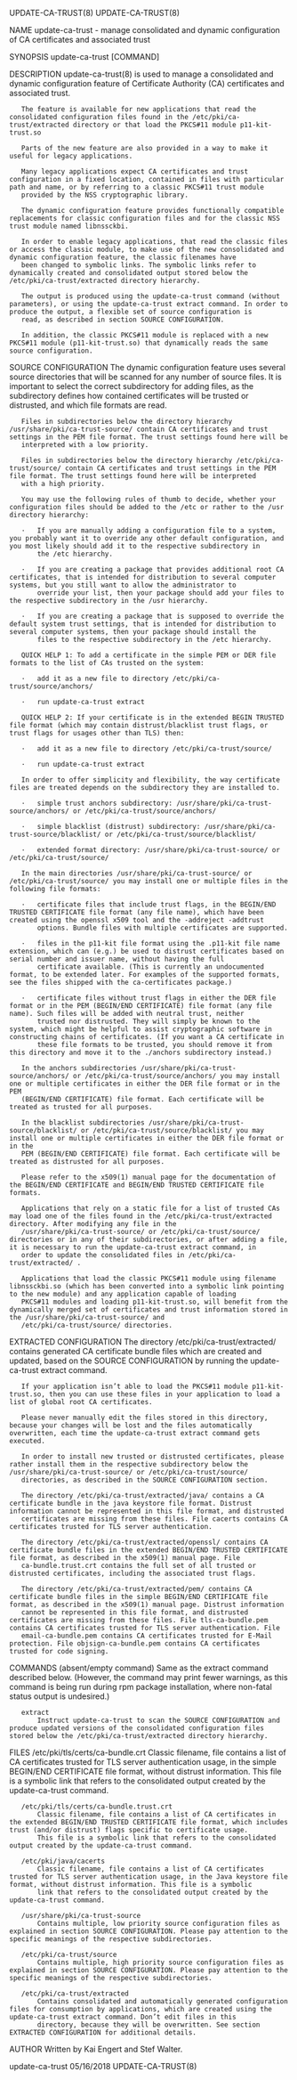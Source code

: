 UPDATE-CA-TRUST(8)                                                                                                                                                                         UPDATE-CA-TRUST(8)



NAME
       update-ca-trust - manage consolidated and dynamic configuration of CA certificates and associated trust

SYNOPSIS
       update-ca-trust [COMMAND]

DESCRIPTION
       update-ca-trust(8) is used to manage a consolidated and dynamic configuration feature of Certificate Authority (CA) certificates and associated trust.

       The feature is available for new applications that read the consolidated configuration files found in the /etc/pki/ca-trust/extracted directory or that load the PKCS#11 module p11-kit-trust.so

       Parts of the new feature are also provided in a way to make it useful for legacy applications.

       Many legacy applications expect CA certificates and trust configuration in a fixed location, contained in files with particular path and name, or by referring to a classic PKCS#11 trust module
       provided by the NSS cryptographic library.

       The dynamic configuration feature provides functionally compatible replacements for classic configuration files and for the classic NSS trust module named libnssckbi.

       In order to enable legacy applications, that read the classic files or access the classic module, to make use of the new consolidated and dynamic configuration feature, the classic filenames have
       been changed to symbolic links. The symbolic links refer to dynamically created and consolidated output stored below the /etc/pki/ca-trust/extracted directory hierarchy.

       The output is produced using the update-ca-trust command (without parameters), or using the update-ca-trust extract command. In order to produce the output, a flexible set of source configuration is
       read, as described in section SOURCE CONFIGURATION.

       In addition, the classic PKCS#11 module is replaced with a new PKCS#11 module (p11-kit-trust.so) that dynamically reads the same source configuration.

SOURCE CONFIGURATION
       The dynamic configuration feature uses several source directories that will be scanned for any number of source files. It is important to select the correct subdirectory for adding files, as the
       subdirectory defines how contained certificates will be trusted or distrusted, and which file formats are read.

       Files in subdirectories below the directory hierarchy /usr/share/pki/ca-trust-source/ contain CA certificates and trust settings in the PEM file format. The trust settings found here will be
       interpreted with a low priority.

       Files in subdirectories below the directory hierarchy /etc/pki/ca-trust/source/ contain CA certificates and trust settings in the PEM file format. The trust settings found here will be interpreted
       with a high priority.

       You may use the following rules of thumb to decide, whether your configuration files should be added to the /etc or rather to the /usr directory hierarchy:

       ·   If you are manually adding a configuration file to a system, you probably want it to override any other default configuration, and you most likely should add it to the respective subdirectory in
           the /etc hierarchy.

       ·   If you are creating a package that provides additional root CA certificates, that is intended for distribution to several computer systems, but you still want to allow the administrator to
           override your list, then your package should add your files to the respective subdirectory in the /usr hierarchy.

       ·   If you are creating a package that is supposed to override the default system trust settings, that is intended for distribution to several computer systems, then your package should install the
           files to the respective subdirectory in the /etc hierarchy.

       QUICK HELP 1: To add a certificate in the simple PEM or DER file formats to the list of CAs trusted on the system:

       ·   add it as a new file to directory /etc/pki/ca-trust/source/anchors/

       ·   run update-ca-trust extract

       QUICK HELP 2: If your certificate is in the extended BEGIN TRUSTED file format (which may contain distrust/blacklist trust flags, or trust flags for usages other than TLS) then:

       ·   add it as a new file to directory /etc/pki/ca-trust/source/

       ·   run update-ca-trust extract

       In order to offer simplicity and flexibility, the way certificate files are treated depends on the subdirectory they are installed to.

       ·   simple trust anchors subdirectory: /usr/share/pki/ca-trust-source/anchors/ or /etc/pki/ca-trust/source/anchors/

       ·   simple blacklist (distrust) subdirectory: /usr/share/pki/ca-trust-source/blacklist/ or /etc/pki/ca-trust/source/blacklist/

       ·   extended format directory: /usr/share/pki/ca-trust-source/ or /etc/pki/ca-trust/source/

       In the main directories /usr/share/pki/ca-trust-source/ or /etc/pki/ca-trust/source/ you may install one or multiple files in the following file formats:

       ·   certificate files that include trust flags, in the BEGIN/END TRUSTED CERTIFICATE file format (any file name), which have been created using the openssl x509 tool and the -addreject -addtrust
           options. Bundle files with multiple certificates are supported.

       ·   files in the p11-kit file format using the .p11-kit file name extension, which can (e.g.) be used to distrust certificates based on serial number and issuer name, without having the full
           certificate available. (This is currently an undocumented format, to be extended later. For examples of the supported formats, see the files shipped with the ca-certificates package.)

       ·   certificate files without trust flags in either the DER file format or in the PEM (BEGIN/END CERTIFICATE) file format (any file name). Such files will be added with neutral trust, neither
           trusted nor distrusted. They will simply be known to the system, which might be helpful to assist cryptographic software in constructing chains of certificates. (If you want a CA certificate in
           these file formats to be trusted, you should remove it from this directory and move it to the ./anchors subdirectory instead.)

       In the anchors subdirectories /usr/share/pki/ca-trust-source/anchors/ or /etc/pki/ca-trust/source/anchors/ you may install one or multiple certificates in either the DER file format or in the PEM
       (BEGIN/END CERTIFICATE) file format. Each certificate will be treated as trusted for all purposes.

       In the blacklist subdirectories /usr/share/pki/ca-trust-source/blacklist/ or /etc/pki/ca-trust/source/blacklist/ you may install one or multiple certificates in either the DER file format or in the
       PEM (BEGIN/END CERTIFICATE) file format. Each certificate will be treated as distrusted for all purposes.

       Please refer to the x509(1) manual page for the documentation of the BEGIN/END CERTIFICATE and BEGIN/END TRUSTED CERTIFICATE file formats.

       Applications that rely on a static file for a list of trusted CAs may load one of the files found in the /etc/pki/ca-trust/extracted directory. After modifying any file in the
       /usr/share/pki/ca-trust-source/ or /etc/pki/ca-trust/source/ directories or in any of their subdirectories, or after adding a file, it is necessary to run the update-ca-trust extract command, in
       order to update the consolidated files in /etc/pki/ca-trust/extracted/ .

       Applications that load the classic PKCS#11 module using filename libnssckbi.so (which has been converted into a symbolic link pointing to the new module) and any application capable of loading
       PKCS#11 modules and loading p11-kit-trust.so, will benefit from the dynamically merged set of certificates and trust information stored in the /usr/share/pki/ca-trust-source/ and
       /etc/pki/ca-trust/source/ directories.

EXTRACTED CONFIGURATION
       The directory /etc/pki/ca-trust/extracted/ contains generated CA certificate bundle files which are created and updated, based on the SOURCE CONFIGURATION by running the update-ca-trust extract
       command.

       If your application isn’t able to load the PKCS#11 module p11-kit-trust.so, then you can use these files in your application to load a list of global root CA certificates.

       Please never manually edit the files stored in this directory, because your changes will be lost and the files automatically overwritten, each time the update-ca-trust extract command gets executed.

       In order to install new trusted or distrusted certificates, please rather install them in the respective subdirectory below the /usr/share/pki/ca-trust-source/ or /etc/pki/ca-trust/source/
       directories, as described in the SOURCE CONFIGURATION section.

       The directory /etc/pki/ca-trust/extracted/java/ contains a CA certificate bundle in the java keystore file format. Distrust information cannot be represented in this file format, and distrusted
       certificates are missing from these files. File cacerts contains CA certificates trusted for TLS server authentication.

       The directory /etc/pki/ca-trust/extracted/openssl/ contains CA certificate bundle files in the extended BEGIN/END TRUSTED CERTIFICATE file format, as described in the x509(1) manual page. File
       ca-bundle.trust.crt contains the full set of all trusted or distrusted certificates, including the associated trust flags.

       The directory /etc/pki/ca-trust/extracted/pem/ contains CA certificate bundle files in the simple BEGIN/END CERTIFICATE file format, as described in the x509(1) manual page. Distrust information
       cannot be represented in this file format, and distrusted certificates are missing from these files. File tls-ca-bundle.pem contains CA certificates trusted for TLS server authentication. File
       email-ca-bundle.pem contains CA certificates trusted for E-Mail protection. File objsign-ca-bundle.pem contains CA certificates trusted for code signing.

COMMANDS
       (absent/empty command)
           Same as the extract command described below. (However, the command may print fewer warnings, as this command is being run during rpm package installation, where non-fatal status output is
           undesired.)

       extract
           Instruct update-ca-trust to scan the SOURCE CONFIGURATION and produce updated versions of the consolidated configuration files stored below the /etc/pki/ca-trust/extracted directory hierarchy.

FILES
       /etc/pki/tls/certs/ca-bundle.crt
           Classic filename, file contains a list of CA certificates trusted for TLS server authentication usage, in the simple BEGIN/END CERTIFICATE file format, without distrust information. This file is
           a symbolic link that refers to the consolidated output created by the update-ca-trust command.

       /etc/pki/tls/certs/ca-bundle.trust.crt
           Classic filename, file contains a list of CA certificates in the extended BEGIN/END TRUSTED CERTIFICATE file format, which includes trust (and/or distrust) flags specific to certificate usage.
           This file is a symbolic link that refers to the consolidated output created by the update-ca-trust command.

       /etc/pki/java/cacerts
           Classic filename, file contains a list of CA certificates trusted for TLS server authentication usage, in the Java keystore file format, without distrust information. This file is a symbolic
           link that refers to the consolidated output created by the update-ca-trust command.

       /usr/share/pki/ca-trust-source
           Contains multiple, low priority source configuration files as explained in section SOURCE CONFIGURATION. Please pay attention to the specific meanings of the respective subdirectories.

       /etc/pki/ca-trust/source
           Contains multiple, high priority source configuration files as explained in section SOURCE CONFIGURATION. Please pay attention to the specific meanings of the respective subdirectories.

       /etc/pki/ca-trust/extracted
           Contains consolidated and automatically generated configuration files for consumption by applications, which are created using the update-ca-trust extract command. Don’t edit files in this
           directory, because they will be overwritten. See section EXTRACTED CONFIGURATION for additional details.

AUTHOR
       Written by Kai Engert and Stef Walter.



update-ca-trust                                                                                   05/16/2018                                                                               UPDATE-CA-TRUST(8)
